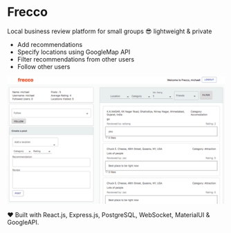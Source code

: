 # Frecco

Local business review platform for small groups :sunglasses: lightweight & private

* Add recommendations
* Specify locations using GoogleMap API
* Filter recommendations from other users
* Follow other users

![](img/main.png)

:heart: Built with React.js, Express.js, PostgreSQL, WebSocket, MaterialUI & GoogleAPI. 
